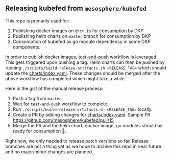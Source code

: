 ## Releasing kubefed from `mesosphere/kubefed`

This repo is primarily used for:

1. Publishing docker images on `ghcr.io` for consumption by DKP
2. Publishing helm charts on `master` branch for consumption by DKP
3. Consumption of kubefed as go module dependency in some DKP components.


In order to publish docker images, [test-and-push](../.github/workflows/test-and-push.yml) workflow is leveraged. This gets triggered upon pushing a tag. Helm charts can then be pushed by running `./scripts/build-release-artifacts.sh <RELEASE_TAG>` which should update the [charts/index.yaml](../charts/index.yaml). These changes should be merged after the above workflow has completed which might take a while.

Here is the gist of the manual release process:

1. Push a tag from `master`.
2. Wait for `test-and-push` workflow to complete.
3. Run `./scripts/build-release-artifacts.sh <RELEASE_TAG>` locally.
4. Create a PR by adding changes for [charts/index.yaml](../charts/index.yaml). Sample PR https://github.com/mesosphere/kubefed/pull/15
5. Merge the PR and the helm chart, docker image, go modules should be ready for consumption :rocket:.

Right now, we only needed to release patch versions so far. Release branches are not a thing yet as we hope to archive this repo in near future and no major/minor changes are planned.

